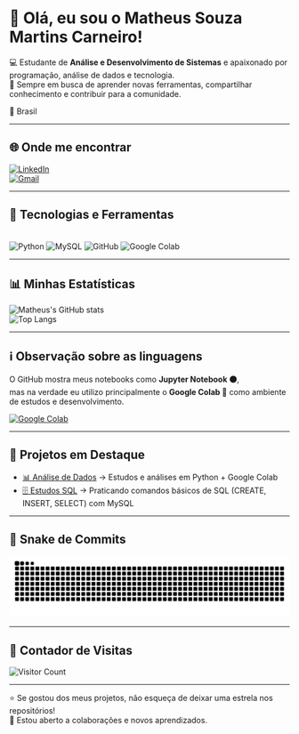 # 👋 Olá, eu sou o Matheus Souza Martins Carneiro!  

💻 Estudante de **Análise e Desenvolvimento de Sistemas** e apaixonado por programação, análise de dados e tecnologia.  
🚀 Sempre em busca de aprender novas ferramentas, compartilhar conhecimento e contribuir para a comunidade.  

📍 Brasil  

---

## 🌐 Onde me encontrar  

[![LinkedIn](https://img.shields.io/badge/LinkedIn-0077B5?style=for-the-badge&logo=linkedin&logoColor=white)](https://www.linkedin.com/in/matheus-martins-19a70033b)  
[![Gmail](https://img.shields.io/badge/Gmail-D14836?style=for-the-badge&logo=gmail&logoColor=white)](mailto:matheusmartins23212@gmail.com)  

---

## 🚀 Tecnologias e Ferramentas  

<div style="display: inline_block"><br>  
  <img align="center" alt="Python" height="40" width="40" src="https://cdn.jsdelivr.net/gh/devicons/devicon/icons/python/python-original.svg">  
  <img align="center" alt="MySQL" height="40" width="40" src="https://cdn.jsdelivr.net/gh/devicons/devicon/icons/mysql/mysql-original.svg">  
  <img align="center" alt="GitHub" height="40" width="40" src="https://cdn.jsdelivr.net/gh/devicons/devicon/icons/github/github-original.svg">  
  <img align="center" alt="Google Colab" height="40" width="40" src="https://cdn.jsdelivr.net/gh/devicons/devicon/icons/googlecolab/googlecolab-original.svg">  
</div>  

---

## 📊 Minhas Estatísticas  

![Matheus's GitHub stats](https://github-readme-stats.vercel.app/api?username=MatheusSMC&show_icons=true&theme=radical)  
![Top Langs](https://github-readme-stats.vercel.app/api/top-langs/?username=MatheusSMC&layout=compact&theme=radical)  

---

## ℹ️ Observação sobre as linguagens  

O GitHub mostra meus notebooks como **Jupyter Notebook 🟠**,  
mas na verdade eu utilizo principalmente o **Google Colab 🚀** como ambiente de estudos e desenvolvimento.  

[![Google Colab](https://img.shields.io/badge/Google%20Colab-F9AB00?style=for-the-badge&logo=googlecolab&logoColor=white)](https://colab.research.google.com/)  

---

## 📌 Projetos em Destaque  

- [📊 Análise de Dados](https://github.com/MatheusSMC/Analise_de_dados) → Estudos e análises em Python + Google Colab  
- [🗄️ Estudos SQL](https://github.com/MatheusSMC/estudos-sql) → Praticando comandos básicos de SQL (CREATE, INSERT, SELECT) com MySQL  

---

## 🐍 Snake de Commits  

![Snake animation](https://github.com/MatheusSMC/MatheusSMC/blob/output/github-contribution-grid-snake.svg)  

---

## 👀 Contador de Visitas  

![Visitor Count](https://komarev.com/ghpvc/?username=MatheusSMC&color=blue&style=flat-square)  

---

⭐ Se gostou dos meus projetos, não esqueça de deixar uma estrela nos repositórios!  
📩 Estou aberto a colaborações e novos aprendizados.
